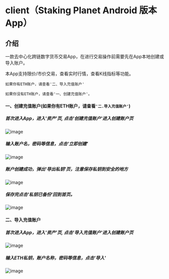 # client（Staking Planet Android 版本 App）

## 介绍
一款去中心化跨链数字货币交易App，在进行交易操作前需要先在App本地创建或导入账户。

本App支持限价/市价交易，查看实时行情，查看K线指标等功能。

  `如果你有ETH账户，请查看'二、导入充值账户'` 
  
  `如果你没有ETH账户，请查看'一、创建充值账户'。` 

#### 一、创建充值账户(如果你有ETH账户，请查看`'二.导入充值账户'`)
##### 首次进入App，进入'资产'页, 点击'创建充值账户'进入创建账户页
![image](https://github.com/AELFSTAKING/client/blob/master/images/C1.jpeg)
##### 输入账户名，密码等信息，点击'立即创建'
![image](https://github.com/AELFSTAKING/client/blob/master/images/C2.png)
##### 账户创建成功，弹出'导出私钥'页，注意保存私钥到安全的地方
![image](https://github.com/AELFSTAKING/client/blob/master/images/C3.jpeg)
##### 保存完点击'私钥已备份'回到首页。
![image](https://github.com/AELFSTAKING/client/blob/master/images/C4.jpeg)

#### 二、导入充值账户
##### 首次进入App，进入'资产'页, 点击'导入充值账户'进入创建账户页
![image](https://github.com/AELFSTAKING/client/blob/master/images/C1.jpeg)
##### 输入ETH私钥，账户名称，密码等信息，点击'导入'
![image](https://github.com/AELFSTAKING/client/blob/master/images/C5.jpeg)
